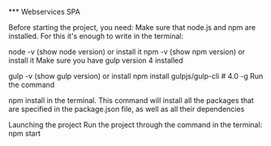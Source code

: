 *** Webservices SPA

Before starting the project, you need:
Make sure that node.js and npm are installed. For this it's enough to write in the terminal:

node -v (show node version) or install it npm -v (show npm version) or install it 
Make sure you have gulp version 4 installed

gulp -v (show gulp version) or install npm install gulpjs/gulp-cli # 4.0 -g 
Run the command

npm install 
in the terminal. This command will install all the packages that are specified in the package.json file, as well as all their dependencies

Launching the project
Run the project through the command in the terminal:
npm start
